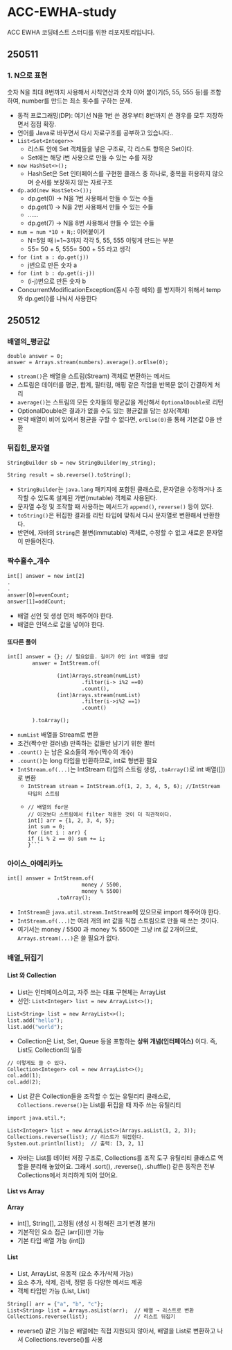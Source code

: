 # ACC-EWHA-study
ACC EWHA 코딩테스트 스터디를 위한 리포지토리입니다. 

## 250511
### 1. N으로 표현 
숫자 N을 최대 8번까지 사용해서 사칙연산과 숫자 이어 붙이기(5, 55, 555 등)를 조합하여, number를 만드는 최소 횟수를 구하는 문제.
- 동적 프로그래밍(DP): 여기선 N을 1번 쓴 경우부터 8번까지 쓴 경우를 모두 저장하면서 점점 확장.
- 언어를 Java로 바꾸면서 다시 자료구조를 공부하고 있습니다..
- `List<Set<Integer>>` 
  - 리스트 안에 Set 객체들을 넣은 구조로, 각 리스트 항목은 Set<Integer>이다. 
  - Set<Integer>에는 해당 i번 사용으로 만들 수 있는 수를 저장
- `new HashSet<>();`
  - HashSet은 Set 인터페이스를 구현한 클래스 중 하나로, 중복을 허용하지 않으며 순서를 보장하지 않는 자료구조
- `dp.add(new HastSet<>());`
  - dp.get(0) → N을 1번 사용해서 만들 수 있는 수들 
  - dp.get(1) → N을 2번 사용해서 만들 수 있는 수들
  - ......
  - dp.get(7) → N을 8번 사용해서 만들 수 있는 수들
- `num = num *10 + N;`: 이어붙이기 
  - N=5일 때 i=1~3까지 각각 5, 55, 555 이렇게 만드는 부분
  - 55= 50 + 5, 555= 500 + 55 라고 생각
- `for (int a : dp.get(j))`
  - j번으로 만든 숫자 a
- `for (int b : dp.get(i-j))`
  - (i-j)번으로 만든 숫자 b
- ConcurrentModificationException(동시 수정 예외) 를 방지하기 위해서 temp와 dp.get(i)를 나눠서 사용한다

## 250512
### 배열의_평균값
```
double answer = 0;
answer = Arrays.stream(numbers).average().orElse(0);
```
- `stream()`은 배열을 스트림(Stream) 객체로 변환하는 메서드
- 스트림은 데이터를  평균, 합계, 필터링, 매핑 같은 작업을 반복문 없이 간결하게 처리
- `average()`는 스트림의 모든 숫자들의 평균값을 계산해서 `OptionalDouble`로 리턴
- OptionalDouble은 결과가 없을 수도 있는 평균값을 담는 상자(객체)
- 만약 배열이 비어 있어서 평균을 구할 수 없다면, `orElse(0)`을 통해 기본값 0을 반환
### 뒤집힌_문자열
```dockerfile
StringBuilder sb = new StringBuilder(my_string);

String result = sb.reverse().toString();
```
- `StringBuilder`는 `java.lang` 패키지에 포함된 클래스로, 문자열을 수정하거나 조작할 수 있도록 설계된 가변(mutable) 객체로 사용된다.
- 문자열 수정 및 조작할 때 사용하는 메서드가 `append()`, `reverse()` 등이 있다. 
- `toString()`은 뒤집한 결과를 리턴 타입에 맞춰서 다시 문자열로 변환해서 반환한다. 
- 반면에, 자바의 `String`은 불변(immutable) 객체로, 수정할 수 없고 새로운 문자열이 만들어진다. 

### 짝수홀수_개수
```dockerfile
int[] answer = new int[2]
.
.
answer[0]=evenCount;
answer[1]=oddCount;
```
- 배열 선언 및 생성 먼저 해주어야 한다.
- 배열은 인덱스로 값을 넣어야 한다. 
#### 또다른 풀이 
```dockerfile
int[] answer = {}; // 필요없음. 길이가 0인 int 배열을 생성
        answer = IntStream.of(

                (int)Arrays.stream(numList)
                        .filter(i-> i%2 ==0)
                        .count(),
                (int)Arrays.stream(numList)
                        .filter(i->i%2 ==1)
                        .count()

        ).toArray();
```
- `numList` 배열을 Stream<Integer>로 변환
- 조건(짝수만 걸러냄) 만족하는 값들만 남기기 위한 필터 
- `.count()` 는 남은 요소들의 개수(짝수의 개수)
- `.count()`는 long 타입을 반환하므로, int로 형변환 필요 
- `IntStream.of(...)`는 IntStream 타입의 스트림 생성, `.toArray()`로 int 배열([])로 변환
  - `IntStream stream = IntStream.of(1, 2, 3, 4, 5, 6); //IntStream 타입의 스트림`
  - ```
    // 배열의 for문 
    // 이것보다 스트림에서 filter 적용한 것이 더 직관적이다. 
    int[] arr = {1, 2, 3, 4, 5};
    int sum = 0;
    for (int i : arr) {
    if (i % 2 == 0) sum += i;
    }```

### 아이스_아메리카노
```dockerfile
int[] answer = IntStream.of(
                        money / 5500,
                        money % 5500)
                .toArray();
```
- `IntStream은` `java.util.stream.IntStream`에 있으므로 import 해주어야 한다. 
- `IntStream.of(...)`는 여러 개의 int 값을 직접 스트림으로 만들 때 쓰는 것이다. 
- 여기서는 money / 5500 과 money % 5500은 그냥 int 값 2개이므로, `Arrays.stream(...)`은 쓸 필요가 없다. 

### 배열_뒤집기 
#### List 와 Collection
- List는 인터페이스이고, 자주 쓰는 대표 구현체는 ArrayList
- 선언: `List<Integer> list = new ArrayList<>();`
```dockerfile
List<String> list = new ArrayList<>();
list.add("hello");
list.add("world");

```
- Collection은 List, Set, Queue 등을 포함하는 **상위 개념(인터페이스)** 이다.  즉, List도 Collection의 일종
```dockerfile
// 이렇게도 쓸 수 있다. 
Collection<Integer> col = new ArrayList<>();
col.add(1);
col.add(2);

```
- List 같은 Collection들을 조작할 수 있는 유틸리티 클래스로, `Collections.reverse()`는 List를 뒤집을 때 자주 쓰는 유틸리티

```dockerfile
import java.util.*;

List<Integer> list = new ArrayList<>(Arrays.asList(1, 2, 3));
Collections.reverse(list); // 리스트가 뒤집힌다. 
System.out.println(list);  // 출력: [3, 2, 1]

```
- 자바는 List를 데이터 저장 구조로,
  Collections를 조작 도구 유틸리티 클래스로 역할을 분리해 놓았어요.
  그래서 .sort(), .reverse(), .shuffle() 같은 동작은 전부 Collections에서 처리하게 되어 있어요.

#### List vs Array
#### Array
- int[], String[], 고정됨 (생성 시 정해진 크기 변경 불가)
- 기본적인 요소 접근 (arr[i])만 가능
- 기본 타입 배열 가능 (int[])
#### List
- List<Integer>, ArrayList<String>, 유동적 (요소 추가/삭제 가능)
- 요소 추가, 삭제, 검색, 정렬 등 다양한 메서드 제공
- 객체 타입만 가능 (List<Integer>, List<String>)
```dockerfile
String[] arr = {"a", "b", "c"};
List<String> list = Arrays.asList(arr);  // 배열 → 리스트로 변환
Collections.reverse(list);               // 리스트 뒤집기

```
- reverse() 같은 기능은 배열에는 직접 지원되지 않아서, 배열을 List로 변환하고 나서 Collections.reverse()를 사용